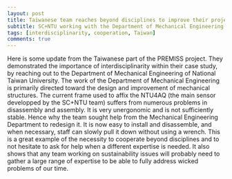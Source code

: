 ```yaml
---
layout: post
title: Taiwanese team reaches beyond disciplines to improve their project 
subtitle: SC+NTU working with the Department of Mechanical Engineering 
tags: [interdisciplinarity, cooperation, Taiwan]
comments: true
---
```


Here is some update from the Taiwanese part of the PREMISS project. 
They demonstrated the importance of interdisciplinarity within their case study, by reaching out to the Department of Mechanical Engineering of National Taiwan University.
The work of the Department of Mechanical Engineering is primarily directed toward the design and improvement of mechanical structures.
The current frame used to affix the NTU4AQ (the main sensor developped by the SC+NTU team) suffers from numerous problems in disassembly and assembly. 
It is very unergonomic and is not sufficiently stable.
Hence why the team sought help from the Mechanical Engineering Department to redesign it.
It is now easy to install and disassemble, and when necessary, staff can slowly pull it down without using a wrench.
This is a great example of the necessity to cooperate beyond disciplines and to not hesitate to ask for help when a different expertise is needed. 
It also shows that any team working on sustainability issues will probably need to gather a large range of expertise to be able to fully address wicked problems of our time. 
